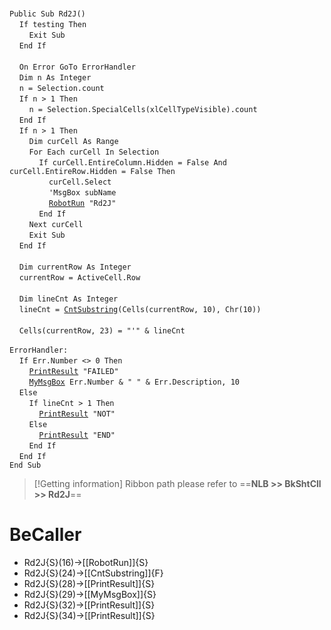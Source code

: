 &nbsp;  &nbsp;  &nbsp;  &nbsp;  
`Public Sub Rd2J()`  
&nbsp;&nbsp;&nbsp;&nbsp;`If testing Then`  
&nbsp;&nbsp;&nbsp;&nbsp;&nbsp;&nbsp;&nbsp;&nbsp;`Exit Sub`  
&nbsp;&nbsp;&nbsp;&nbsp;`End If`  
&nbsp;  &nbsp;  &nbsp;  &nbsp;  
&nbsp;&nbsp;&nbsp;&nbsp;`On Error GoTo ErrorHandler`  
&nbsp;&nbsp;&nbsp;&nbsp;`Dim n As Integer`  
&nbsp;&nbsp;&nbsp;&nbsp;`n = Selection.count`  
&nbsp;&nbsp;&nbsp;&nbsp;`If n > 1 Then`  
&nbsp;&nbsp;&nbsp;&nbsp;&nbsp;&nbsp;&nbsp;&nbsp;`n = Selection.SpecialCells(xlCellTypeVisible).count`  
&nbsp;&nbsp;&nbsp;&nbsp;`End If`  
&nbsp;&nbsp;&nbsp;&nbsp;`If n > 1 Then`  
&nbsp;&nbsp;&nbsp;&nbsp;&nbsp;&nbsp;&nbsp;&nbsp;`Dim curCell As Range`  
&nbsp;&nbsp;&nbsp;&nbsp;&nbsp;&nbsp;&nbsp;&nbsp;`For Each curCell In Selection`  
&nbsp;&nbsp;&nbsp;&nbsp;&nbsp;&nbsp;&nbsp;&nbsp;&nbsp;&nbsp;&nbsp;&nbsp;`If curCell.EntireColumn.Hidden = False And curCell.EntireRow.Hidden = False Then`  
&nbsp;&nbsp;&nbsp;&nbsp;&nbsp;&nbsp;&nbsp;&nbsp;&nbsp;&nbsp;&nbsp;&nbsp;&nbsp;&nbsp;&nbsp;&nbsp;`curCell.Select`  
&nbsp;&nbsp;&nbsp;&nbsp;&nbsp;&nbsp;&nbsp;&nbsp;&nbsp;&nbsp;&nbsp;&nbsp;&nbsp;&nbsp;&nbsp;&nbsp;`'MsgBox subName`  
&nbsp;&nbsp;&nbsp;&nbsp;&nbsp;&nbsp;&nbsp;&nbsp;&nbsp;&nbsp;&nbsp;&nbsp;&nbsp;&nbsp;&nbsp;&nbsp;[`RobotRun`](RobotRun)` "Rd2J"`  
&nbsp;&nbsp;&nbsp;&nbsp;&nbsp;&nbsp;&nbsp;&nbsp;&nbsp;&nbsp;&nbsp;&nbsp;`End If`  
&nbsp;&nbsp;&nbsp;&nbsp;&nbsp;&nbsp;&nbsp;&nbsp;`Next curCell`  
&nbsp;&nbsp;&nbsp;&nbsp;&nbsp;&nbsp;&nbsp;&nbsp;`Exit Sub`  
&nbsp;&nbsp;&nbsp;&nbsp;`End If`  
&nbsp;  &nbsp;  &nbsp;  &nbsp;  
&nbsp;&nbsp;&nbsp;&nbsp;`Dim currentRow As Integer`  
&nbsp;&nbsp;&nbsp;&nbsp;`currentRow = ActiveCell.Row`  
&nbsp;  &nbsp;  &nbsp;  &nbsp;  
&nbsp;&nbsp;&nbsp;&nbsp;`Dim lineCnt As Integer`  
&nbsp;&nbsp;&nbsp;&nbsp;`lineCnt = `[`CntSubstring`](CntSubstring)`(Cells(currentRow, 10), Chr(10))`  
&nbsp;  &nbsp;  &nbsp;  &nbsp;  
&nbsp;&nbsp;&nbsp;&nbsp;`Cells(currentRow, 23) = "'" & lineCnt`  
&nbsp;  &nbsp;  &nbsp;  &nbsp;  
`ErrorHandler:`  
&nbsp;&nbsp;&nbsp;&nbsp;`If Err.Number <> 0 Then`  
&nbsp;&nbsp;&nbsp;&nbsp;&nbsp;&nbsp;&nbsp;&nbsp;[`PrintResult`](PrintResult)` "FAILED"`  
&nbsp;&nbsp;&nbsp;&nbsp;&nbsp;&nbsp;&nbsp;&nbsp;[`MyMsgBox`](MyMsgBox)` Err.Number & " " & Err.Description, 10`  
&nbsp;&nbsp;&nbsp;&nbsp;`Else`  
&nbsp;&nbsp;&nbsp;&nbsp;&nbsp;&nbsp;&nbsp;&nbsp;`If lineCnt > 1 Then`  
&nbsp;&nbsp;&nbsp;&nbsp;&nbsp;&nbsp;&nbsp;&nbsp;&nbsp;&nbsp;&nbsp;&nbsp;[`PrintResult`](PrintResult)` "NOT"`  
&nbsp;&nbsp;&nbsp;&nbsp;&nbsp;&nbsp;&nbsp;&nbsp;`Else`  
&nbsp;&nbsp;&nbsp;&nbsp;&nbsp;&nbsp;&nbsp;&nbsp;&nbsp;&nbsp;&nbsp;&nbsp;[`PrintResult`](PrintResult)` "END"`  
&nbsp;&nbsp;&nbsp;&nbsp;&nbsp;&nbsp;&nbsp;&nbsp;`End If`  
&nbsp;&nbsp;&nbsp;&nbsp;`End If`  
`End Sub`  


> [!Getting information]
> Ribbon path please refer to ==**NLB >> BkShtCll >> Rd2J**==


# BeCaller
- Rd2J{S}(16)->[[RobotRun]]{S}
- Rd2J{S}(24)->[[CntSubstring]]{F}
- Rd2J{S}(28)->[[PrintResult]]{S}
- Rd2J{S}(29)->[[MyMsgBox]]{S}
- Rd2J{S}(32)->[[PrintResult]]{S}
- Rd2J{S}(34)->[[PrintResult]]{S}


